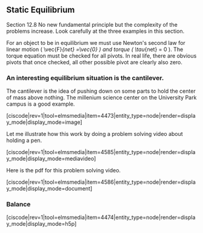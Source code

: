 ## Static Equilibrium 

<stop-note title="Read Knight 4ed" icon="stopnoteicons:book-icon">
  <span slot="message">Section 12.8</span>
</stop-note>
No new fundamental principle but the complexity of the problems increase. Look carefully at the three examples in this section. 

For an object to be in equilibrium we must use Newton's second law for linear motion ( <lrn-math>\vec{F}_{net} =\vec{0} </lrn-math>) and torque ( <lrn-math>\tau_{net} = 0 </lrn-math>). The torque equation must be checked for all pivots. In real life, there are obvious pivots that once checked, all other possible pivot are clearly also zero. 

### An interesting equilibrium situation is the cantilever. 

The cantilever is the idea of pushing down on some parts to hold the center of mass above nothing. The millenium science center on the University Park campus is a good example.
 
[ciscode|rev=1|tool=elmsmedia|item=4473|entity_type=node|render=display_mode|display_mode=image]

Let me illustrate how this work by doing a problem solving video about holding a pen. 

[ciscode|rev=1|tool=elmsmedia|item=4585|entity_type=node|render=display_mode|display_mode=mediavideo]

Here is the pdf for this problem solving video.
  
[ciscode|rev=1|tool=elmsmedia|item=4586|entity_type=node|render=display_mode|display_mode=document]

### Balance

[ciscode|rev=1|tool=elmsmedia|item=4474|entity_type=node|render=display_mode|display_mode=h5p]